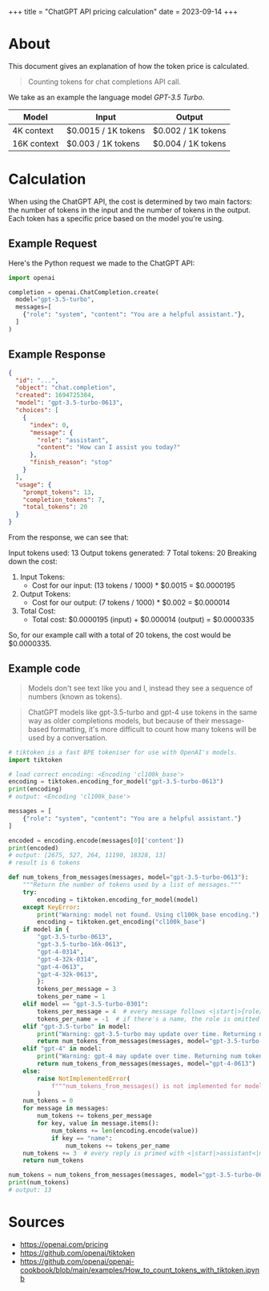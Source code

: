 +++
title = "ChatGPT API pricing calculation"
date = 2023-09-14
+++

# About
This document gives an explanation of how the token price is calculated.

> Counting tokens for chat completions API call.

We take as an example the language model _GPT-3.5 Turbo_.

| Model       | Input                | Output               |
|-------------|----------------------|----------------------|
| 4K context  | $0.0015 / 1K tokens  | $0.002 / 1K tokens   |
| 16K context | $0.003 / 1K tokens   | $0.004 / 1K tokens   |

# Calculation

When using the ChatGPT API, the cost is determined by two main factors: the number of tokens in the input and the number of tokens in the output. Each token has a specific price based on the model you're using.

## Example Request

Here's the Python request we made to the ChatGPT API:

```python
import openai

completion = openai.ChatCompletion.create(
  model="gpt-3.5-turbo",
  messages=[
    {"role": "system", "content": "You are a helpful assistant."},
  ]
)
```

## Example Response

```json
{
  "id": "...",
  "object": "chat.completion",
  "created": 1694725384,
  "model": "gpt-3.5-turbo-0613",
  "choices": [
    {
      "index": 0,
      "message": {
        "role": "assistant",
        "content": "How can I assist you today?"
      },
      "finish_reason": "stop"
    }
  ],
  "usage": {
    "prompt_tokens": 13,
    "completion_tokens": 7,
    "total_tokens": 20
  }
}
```

From the response, we can see that:

Input tokens used: 13
Output tokens generated: 7
Total tokens: 20
Breaking down the cost:

1. Input Tokens:
    * Cost for our input: (13 tokens / 1000) * $0.0015 = $0.0000195
2. Output Tokens:
    * Cost for our output: (7 tokens / 1000) * $0.002 = $0.000014
3. Total Cost:
    * Total cost: $0.0000195 (input) + $0.000014 (output) = $0.0000335

So, for our example call with a total of 20 tokens, the cost would be $0.0000335.

## Example code

> Models don't see text like you and I, instead they see a sequence of numbers (known as tokens).

> ChatGPT models like gpt-3.5-turbo and gpt-4 use tokens in the same way as older completions models, but because of their message-based formatting, it's more difficult to count how many tokens will be used by a conversation.

```python
# tiktoken is a fast BPE tokeniser for use with OpenAI's models.
import tiktoken

# load correct encoding: <Encoding 'cl100k_base'>
encoding = tiktoken.encoding_for_model("gpt-3.5-turbo-0613")
print(encoding)
# output: <Encoding 'cl100k_base'>

messages = [
    {"role": "system", "content": "You are a helpful assistant."}
]

encoded = encoding.encode(messages[0]['content'])
print(encoded)
# output: [2675, 527, 264, 11190, 18328, 13]
# result is 6 tokens

def num_tokens_from_messages(messages, model="gpt-3.5-turbo-0613"):
    """Return the number of tokens used by a list of messages."""
    try:
        encoding = tiktoken.encoding_for_model(model)
    except KeyError:
        print("Warning: model not found. Using cl100k_base encoding.")
        encoding = tiktoken.get_encoding("cl100k_base")
    if model in {
        "gpt-3.5-turbo-0613",
        "gpt-3.5-turbo-16k-0613",
        "gpt-4-0314",
        "gpt-4-32k-0314",
        "gpt-4-0613",
        "gpt-4-32k-0613",
        }:
        tokens_per_message = 3
        tokens_per_name = 1
    elif model == "gpt-3.5-turbo-0301":
        tokens_per_message = 4  # every message follows <|start|>{role/name}\n{content}<|end|>\n
        tokens_per_name = -1  # if there's a name, the role is omitted
    elif "gpt-3.5-turbo" in model:
        print("Warning: gpt-3.5-turbo may update over time. Returning num tokens assuming gpt-3.5-turbo-0613.")
        return num_tokens_from_messages(messages, model="gpt-3.5-turbo-0613")
    elif "gpt-4" in model:
        print("Warning: gpt-4 may update over time. Returning num tokens assuming gpt-4-0613.")
        return num_tokens_from_messages(messages, model="gpt-4-0613")
    else:
        raise NotImplementedError(
            f"""num_tokens_from_messages() is not implemented for model {model}. See https://github.com/openai/openai-python/blob/main/chatml.md for information on how messages are converted to tokens."""
        )
    num_tokens = 0
    for message in messages:
        num_tokens += tokens_per_message
        for key, value in message.items():
            num_tokens += len(encoding.encode(value))
            if key == "name":
                num_tokens += tokens_per_name
    num_tokens += 3  # every reply is primed with <|start|>assistant<|message|>
    return num_tokens

num_tokens = num_tokens_from_messages(messages, model="gpt-3.5-turbo-0613")
print(num_tokens)
# output: 13
```

# Sources
* https://openai.com/pricing
* https://github.com/openai/tiktoken
* https://github.com/openai/openai-cookbook/blob/main/examples/How_to_count_tokens_with_tiktoken.ipynb
